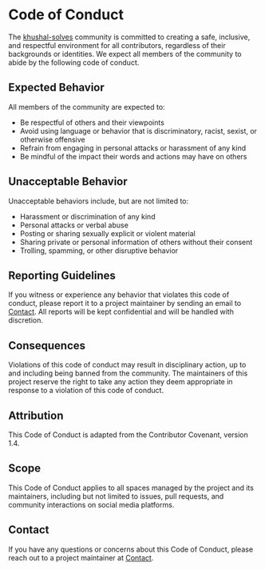 # Code of Conduct

The [khushal-solves](https://github.com/khushal-solves/) community is committed to creating a safe, inclusive, and respectful environment for all contributors, regardless of their backgrounds or identities. We expect all members of the community to abide by the following code of conduct.

## Expected Behavior

All members of the community are expected to:

* Be respectful of others and their viewpoints
* Avoid using language or behavior that is discriminatory, racist, sexist, or otherwise offensive
* Refrain from engaging in personal attacks or harassment of any kind
* Be mindful of the impact their words and actions may have on others

## Unacceptable Behavior

Unacceptable behaviors include, but are not limited to:

* Harassment or discrimination of any kind
* Personal attacks or verbal abuse
* Posting or sharing sexually explicit or violent material
* Sharing private or personal information of others without their consent
* Trolling, spamming, or other disruptive behavior

## Reporting Guidelines

If you witness or experience any behavior that violates this code of conduct, please report it to a project maintainer by sending an email to [Contact](mailto:khushal.solves@gmail.com?subject=Python%20Notes%20COC%20Complain). All reports will be kept confidential and will be handled with discretion.

## Consequences

Violations of this code of conduct may result in disciplinary action, up to and including being banned from the community. The maintainers of this project reserve the right to take any action they deem appropriate in response to a violation of this code of conduct.

## Attribution

This Code of Conduct is adapted from the Contributor Covenant, version 1.4.

## Scope

This Code of Conduct applies to all spaces managed by the project and its maintainers, including but not limited to issues, pull requests, and community interactions on social media platforms.

## Contact

If you have any questions or concerns about this Code of Conduct, please reach out to a project maintainer at [Contact](mailto:khushal.solves@gmail.com?subject=Python%20Notes%20COC%20Inquiry).
